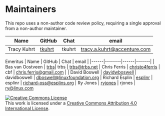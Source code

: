 Maintainers
===========

This repo uses a non-author code review policy, requiring a single approval from a non-author maintainer.

| Name | GitHub | Chat | email |
|------|--------|------|-------|
| Tracy Kuhrt | [tkuhrt](https://github.com/tkuhrt) | tkuhrt | <tracy.a.kuhrt@accenture.com>

Emeritus
| Name | GitHub | Chat | email |
|------|--------|------|-------|
| Bas van Oostveen | [trbs](https://github.com/trbs)| trbs | <trbs@trbs.net>
| Chris Ferris | [christo4ferris](https://github.com/christo4ferris) | cbf | <chris.ferris@gmail.com> |
| David Boswell | [davidwboswell](https://github.com/davidwboswell) | davidboswell | <dboswell@linuxfoundation.org>
| Richard Esplin | [esplinr](https://github.com/esplinr) | esplinr | <richard-oss@esplins.org>
| Ry Jones | [ryjones](https://github.com/ryjones) | rjones | <ry@linux.com>


<a rel="license" href="http://creativecommons.org/licenses/by/4.0/"><img alt="Creative Commons License" style="border-width:0" src="https://i.creativecommons.org/l/by/4.0/88x31.png" /></a><br />This work is licensed under a <a rel="license" href="http://creativecommons.org/licenses/by/4.0/">Creative Commons Attribution 4.0 International License</a>.
